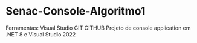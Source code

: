 # Senac-Console-Algoritmo1
Ferramentas:
Visual Studio 
GIT
GITHUB
Projeto de console application em .NET 8 e Visual Studio 2022
